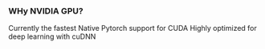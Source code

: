 ### WHy NVIDIA GPU?
Currently the fastest
Native Pytorch support for CUDA
Highly optimized for deep learning with cuDNN
















